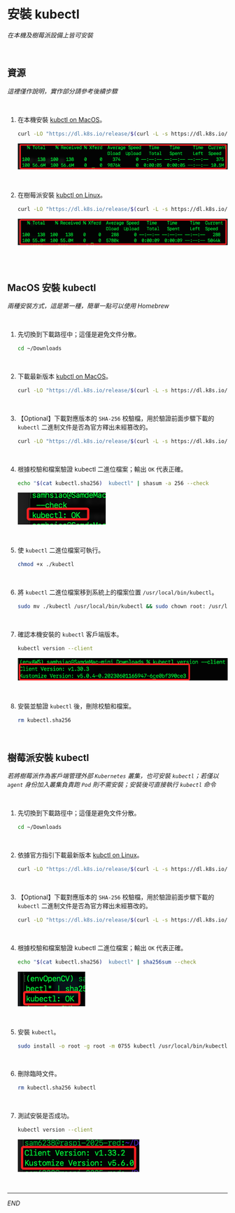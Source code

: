 #  安裝 kubectl

_在本機及樹莓派設備上皆可安裝_

<br>

## 資源

_這裡僅作說明，實作部分請參考後續步驟_

<br>

1. 在本機安裝 [kubctl on MacOS](https://kubernetes.io/docs/tasks/tools/install-kubectl-macos/)。

    ```bash
    curl -LO "https://dl.k8s.io/release/$(curl -L -s https://dl.k8s.io/release/stable.txt)/bin/darwin/arm64/kubectl"
    ```

    ![](images/img_04.png)

<br>

2. 在樹莓派安裝 [kubctl on Linux](https://kubernetes.io/docs/tasks/tools/install-kubectl-linux/)。

    ```bash
    curl -LO "https://dl.k8s.io/release/$(curl -L -s https://dl.k8s.io/release/stable.txt)/bin/linux/arm64/kubectl"
    ```

    ![](images/img_16.png)

<br>

<br>

## MacOS 安裝 kubectl

_兩種安裝方式，這是第一種，簡單一點可以使用 Homebrew_

<br>

1. 先切換到下載路徑中；這僅是避免文件分散。

    ```bash
    cd ~/Downloads
    ```

<br>

2. 下載最新版本 [kubctl on MacOS](https://kubernetes.io/docs/tasks/tools/install-kubectl-macos/)。

    ```bash
    curl -LO "https://dl.k8s.io/release/$(curl -L -s https://dl.k8s.io/release/stable.txt)/bin/darwin/arm64/kubectl"
    ```

<br>

3. 【Optional】下載對應版本的 `SHA-256` 校驗檔，用於驗證前面步驟下載的 `kubectl` 二進制文件是否為官方釋出未經篡改的。

    ```bash
    curl -LO "https://dl.k8s.io/release/$(curl -L -s https://dl.k8s.io/release/stable.txt)/bin/darwin/arm64/kubectl.sha256"
    ```

<br>

4. 根據校驗和檔案驗證 kubectl 二進位檔案；輸出 `OK` 代表正確。

    ```bash
    echo "$(cat kubectl.sha256)  kubectl" | shasum -a 256 --check
    ```

    ![](images/img_20.png)

<br>

5. 使 `kubectl` 二進位檔案可執行。

    ```bash
    chmod +x ./kubectl
    ```

<br>

6. 將 `kubectl` 二進位檔案移到系統上的檔案位置 `/usr/local/bin/kubectl`。

    ```bash
    sudo mv ./kubectl /usr/local/bin/kubectl && sudo chown root: /usr/local/bin/kubectl
    ```

<br>

7. 確認本機安裝的 `kubectl` 客戶端版本。

    ```bash
    kubectl version --client
    ```

    ![](images/img_23.png)

<br>

8. 安裝並驗證 `kubectl` 後，刪除校驗和檔案。

    ```bash
    rm kubectl.sha256
    ```

<br>

## 樹莓派安裝 kubectl

_若將樹莓派作為客戶端管理外部 `Kubernetes` 叢集，也可安裝 `kubectl`；若僅以 `agent` 身份加入叢集負責跑 `Pod` 則不需安裝；安裝後可直接執行 `kubectl` 命令_

<br>

1. 先切換到下載路徑中；這僅是避免文件分散。

    ```bash
    cd ~/Downloads
    ```

<br>

2. 依據官方指引下載最新版本 [kubctl on Linux](https://kubernetes.io/docs/tasks/tools/install-kubectl-linux/)。

    ```bash
    curl -LO "https://dl.k8s.io/release/$(curl -L -s https://dl.k8s.io/release/stable.txt)/bin/linux/arm64/kubectl"
    ```

<br>

3. 【Optional】下載對應版本的 `SHA-256` 校驗檔，用於驗證前面步驟下載的 `kubectl` 二進制文件是否為官方釋出未經篡改的。

    ```bash
    curl -LO "https://dl.k8s.io/release/$(curl -L -s https://dl.k8s.io/release/stable.txt)/bin/linux/arm64/kubectl.sha256"
    ```

<br>

4. 根據校驗和檔案驗證 kubectl 二進位檔案；輸出 `OK` 代表正確。

    ```bash
    echo "$(cat kubectl.sha256)  kubectl" | sha256sum --check
    ```

    ![](images/img_24.png)

<br>

5. 安裝 `kubectl`。

    ```bash
    sudo install -o root -g root -m 0755 kubectl /usr/local/bin/kubectl
    ```

<br>

6. 刪除臨時文件。

    ```bash
    rm kubectl.sha256 kubectl
    ```

<br>

7. 測試安裝是否成功。

    ```bash
    kubectl version --client
    ```

    ![](images/img_26.png)

<br>

___

_END_